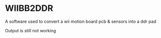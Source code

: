 # WIIBB2DDR
A software used to convert a wii motion board pcb &amp; sensors into a ddr pad

Output is still not working

